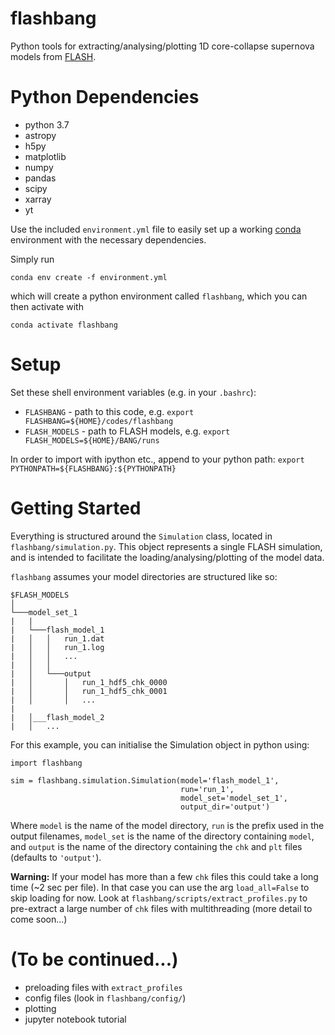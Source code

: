 # flashbang
Python tools for extracting/analysing/plotting 1D core-collapse supernova models from [FLASH](http://flash.uchicago.edu/site/flashcode/).

# Python Dependencies
* python 3.7
* astropy
* h5py
* matplotlib
* numpy
* pandas
* scipy
* xarray
* yt

Use the included `environment.yml` file to easily set up a working [conda](https://docs.conda.io/projects/conda/en/latest/user-guide/tasks/manage-environments.html#creating-an-environment-with-commands) environment with the necessary dependencies.

Simply run 

`conda env create -f environment.yml`

which will create a python environment called `flashbang`, which you can then activate with 

`conda activate flashbang`

# Setup
Set these shell environment variables (e.g. in your `.bashrc`):
* `FLASHBANG` - path to this code, e.g. `export FLASHBANG=${HOME}/codes/flashbang`
* `FLASH_MODELS` - path to FLASH models, e.g. `export FLASH_MODELS=${HOME}/BANG/runs`

In order to import with ipython etc., append to your python path: `export PYTHONPATH=${FLASHBANG}:${PYTHONPATH}`

# Getting Started
Everything is structured around the `Simulation` class, located in `flashbang/simulation.py`. This object represents a single FLASH simulation, and is intended to facilitate the loading/analysing/plotting of the model data.

`flashbang` assumes your model directories are structured like so:
```
$FLASH_MODELS
│
└───model_set_1
|   |
|   └───flash_model_1
|   │   │   run_1.dat
|   │   │   run_1.log
|   │   │   ...
|   │   │
|   │   └───output
|   │       │   run_1_hdf5_chk_0000
|   │       │   run_1_hdf5_chk_0001
|   │       │   ...
|
|   │___flash_model_2
|   │   ...
```

For this example, you can initialise the Simulation object in python using:
```
import flashbang

sim = flashbang.simulation.Simulation(model='flash_model_1', 
                                      run='run_1', 
                                      model_set='model_set_1',
                                      output_dir='output')
```
Where `model` is the name of the model directory, `run` is the prefix used in the output filenames, `model_set` is the name of the directory containing `model`, and `output` is the name of the directory containing the `chk` and `plt` files (defaults to `'output'`).

**Warning:** If your model has more than a few `chk` files this could take a long time (~2 sec per file). In that case you can use the arg `load_all=False` to skip loading for now. Look at `flashbang/scripts/extract_profiles.py` to pre-extract a large number of `chk` files with multithreading (more detail to come soon...)

# (To be continued...)
* preloading files with `extract_profiles`
* config files (look in `flashbang/config/`)
* plotting
* jupyter notebook tutorial
